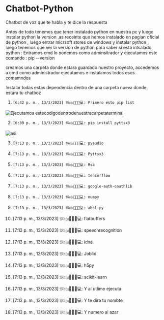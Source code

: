 # Chatbot-Python
Chatbot de voz que te habla y te dice la respuesta 


Antes de todo tenemos que tener instalado python en nuestra pc y luego instalar python la version ,as receinte  que hemos instalado en pagian oficial de python , luego entrar micrsoft stores de windows y instalar python , luego tenemos que ver la version de python para saber si esta intsalado python : 
Entramos cmd lo ponemos como adminsitrador y ejecutamos este comando : pip --version

creamos una carpeta donde estara guardado nuestro proyecto, accedemos a cmd como administrador ejecutamos e instalamos todos esos comamndos


Instalar todas estas dependencia dentro de una carpeta nueva donde estara tu chatboz


1.     [6:42 p. m., 13/3/2023] 𝔐𝔞𝔧𝔲🤗👩‍💻💻: Primero esto pip list 

![Ejecutamos estecodigodentrodenuestracarpetaterminal](https://user-images.githubusercontent.com/100315330/229263928-a18538b0-d28e-4cc2-ba08-c695011055ed.jpg)


2.     [6:39 p. m., 13/3/2023] 𝔐𝔞𝔧𝔲🤗👩‍💻💻: pip install pyttsx3

![asi](https://user-images.githubusercontent.com/100315330/229264173-9072674b-9f30-4a3a-9f3f-6ec766f3aecc.jpeg)

 

3.     [7:13 p. m., 13/3/2023] 𝔐𝔞𝔧𝔲🤗👩‍💻💻: pyaudio

4.     [7:13 p. m., 13/3/2023] 𝔐𝔞𝔧𝔲🤗👩‍💻💻: Pyttsx3

5.     [7:13 p. m., 13/3/2023] 𝔐𝔞𝔧𝔲🤗👩‍💻💻: Rsa

6.     [7:13 p. m., 13/3/2023] 𝔐𝔞𝔧𝔲🤗👩‍💻💻: tensorflow

7.     [7:13 p. m., 13/3/2023] 𝔐𝔞𝔧𝔲🤗👩‍💻💻: google-auth-oauthlib

8.     [7:13 p. m., 13/3/2023] 𝔐𝔞𝔧𝔲🤗👩‍💻💻: numpy

9.     [7:13 p. m., 13/3/2023] 𝔐𝔞𝔧𝔲🤗👩‍💻💻: absl-py

10.    [7:13 p. m., 13/3/2023] 𝔐𝔞𝔧𝔲🤗👩‍💻💻: flatbuffers
  
11.    [7:13 p. m., 13/3/2023] 𝔐𝔞𝔧𝔲🤗👩‍💻💻: speechrecognition

12.    [7:13 p. m., 13/3/2023] 𝔐𝔞𝔧𝔲🤗👩‍💻💻: idna

13.    [7:13 p. m., 13/3/2023] 𝔐𝔞𝔧𝔲🤗👩‍💻💻: Joblid

14.    [7:13 p. m., 13/3/2023] 𝔐𝔞𝔧𝔲🤗👩‍💻💻: h5py

15.    [7:13 p. m., 13/3/2023] 𝔐𝔞𝔧𝔲🤗👩‍💻💻: scikit-learn

16.    [7:13 p. m., 13/3/2023] 𝔐𝔞𝔧𝔲🤗👩‍💻💻: Y al utlimo ejecuta

17.    [7:13 p. m., 13/3/2023] 𝔐𝔞𝔧𝔲🤗👩‍💻💻: Y te dira tu nombte

18.    [7:13 p. m., 13/3/2023] 𝔐𝔞𝔧𝔲🤗👩‍💻💻: Y numero al azar
